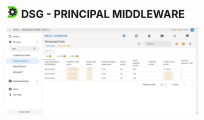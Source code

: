 # ![DSG - PRINCIPAL MIDDLEWARE](https://github.com/superloika/dsg-middleware/blob/dev/public/favicon.ico) DSG - PRINCIPAL MIDDLEWARE

![DSG - Middleware Screenshot](https://github.com/superloika/dsg-middleware/blob/dev/ss.jpg?raw=true)
